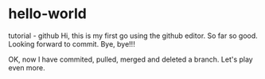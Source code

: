 # hello-world
tutorial - github
Hi, this is my first go using the github editor. So far so good. Looking forward to commit.
Bye, bye!!!

OK, now I have commited, pulled, merged and deleted a branch. Let's play even more.
